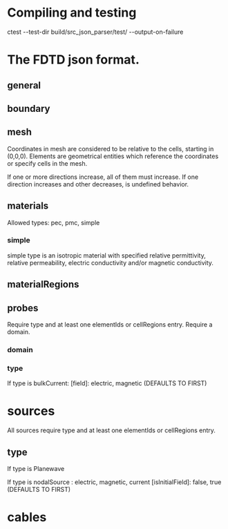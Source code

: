 # Compiling and testing

 ctest --test-dir build/src_json_parser/test/ --output-on-failure

# The FDTD json format.

## general
## boundary
## mesh
Coordinates in mesh are considered to be relative to the cells, starting in (0,0,0).
Elements are geometrical entities which reference the coordinates or specify cells in the mesh.

If one or more directions increase, all of them must increase.
If one direction increases and other decreases, is undefined behavior.

## materials
Allowed types: pec, pmc, simple

### simple
simple type is an isotropic material with specified relative permittivity, relative permeability, electric conductivity and/or magnetic conductivity.

## materialRegions


## probes

Require type and at least one elementIds or cellRegions entry.
Require a domain.
### domain
### type
If type is bulkCurrent:
    \[field\]: electric, magnetic (DEFAULTS TO FIRST)

# sources
All sources require type and at least one elementIds or cellRegions entry.

## type
If type is Planewave

If type is nodalSource
    <field>: electric, magnetic, current
    \[isInitialField\]: false, true (DEFAULTS TO FIRST)


# cables